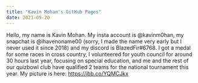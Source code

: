 ```yaml
---
title: "Kavin Mohan's GitHub Pages"
date: 2021-05-20
---
```


Hello, my name is Kavin Mohan. My insta account is @kavinm0han, my snapchat is @ihavenoname00 (sorry, I made the name very early but I never used it since 2018) and my discord is BlazedFir#6768. I got a  medal for some races in cross country, I volunteered for youth council for around 30 hours last year, focusing on special education, and me and the rest of our quizbowl club have qualified 2 teams for the national tournament this year. My picture is here: https://ibb.co/YQMCJkx
